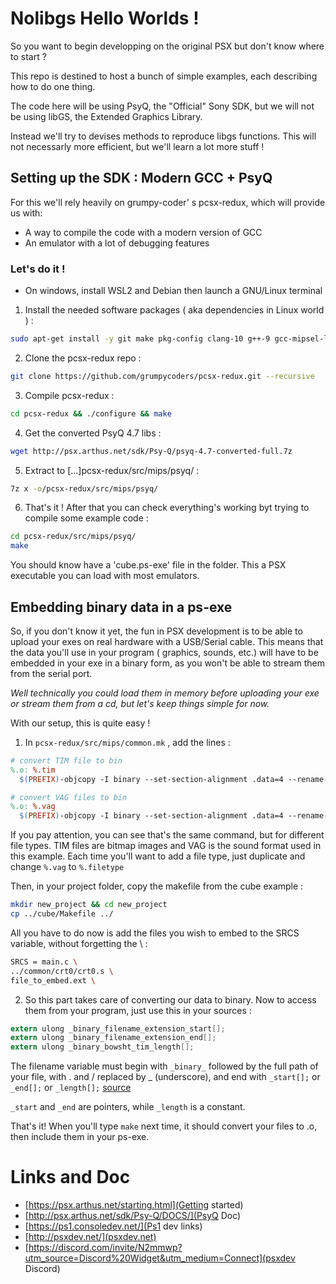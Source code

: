 # Nolibgs Hello Worlds !

So you want to begin developping on the original PSX but don't know where to start ?

This repo is destined to host a bunch of simple examples, each describing how to do one thing.

The code here will be using PsyQ, the "Official" Sony SDK, but we will not be using libGS, the Extended Graphics Library.

Instead we'll try to devises methods to reproduce libgs functions. This will not necessarly more efficient, but we'll learn
a lot more stuff !

 
## Setting up the SDK : Modern GCC + PsyQ

For this we'll rely heavily on grumpy-coder' s pcsx-redux, which will provide us with:

  * A way to compile the code with a modern version of GCC
  * An emulator with a lot of debugging features
  
### Let's do it !

  * On windows, install WSL2 and Debian then launch a GNU/Linux terminal

  1. Install the needed software packages ( aka dependencies in Linux world ) :

```bash
sudo apt-get install -y git make pkg-config clang-10 g++-9 gcc-mipsel-linux-gnu g++-mipsel-linux-gnu binutils-mipsel-linux-gnu libavcodec-dev libavformat-dev libavutil-dev libglfw3-dev libsdl2-dev libswresample-dev libuv1-dev zlib1g-dev
```
  
  2. Clone the pcsx-redux repo : 
  
```bash
git clone https://github.com/grumpycoders/pcsx-redux.git --recursive
```
  
  3. Compile pcsx-redux : 
  
```bash 
cd pcsx-redux && ./configure && make
```
  
  4. Get the converted PsyQ 4.7 libs : 
  
```bash
wget http://psx.arthus.net/sdk/Psy-Q/psyq-4.7-converted-full.7z
```
  
  5. Extract to [...]pcsx-redux/src/mips/psyq/ : 

```bash
7z x -o/pcsx-redux/src/mips/psyq/
```
  
  6. That's it ! After that you can check everything's working byt trying to compile some example code :
  
```bash 
cd pcsx-redux/src/mips/psyq/
make 
```

You should know have a 'cube.ps-exe' file in the folder. This a PSX executable you can load with most emulators.


## Embedding binary data in a ps-exe

So, if you don't know it yet, the fun in PSX development is to be able to upload your exes on real hardware with a USB/Serial cable.
This means that the data you'll use in your program ( graphics, sounds, etc.) will have to be embedded in your exe in a binary form, 
as you won't be able to stream them from the serial port. 

*Well technically you could load them in memory before uploading your exe or stream them from a cd, but let's keep things simple for now.*

With our setup, this is quite easy !

  1. In `pcsx-redux/src/mips/common.mk` , add the lines :
  
  ```mk
# convert TIM file to bin
%.o: %.tim
	$(PREFIX)-objcopy -I binary --set-section-alignment .data=4 --rename-section .data=.rodata,alloc,load,readonly,data,contents -O elf32-tradlittlemips -B mips $< $@

# convert VAG files to bin
%.o: %.vag
	$(PREFIX)-objcopy -I binary --set-section-alignment .data=4 --rename-section .data=.rodata,alloc,load,readonly,data,contents -O elf32-tradlittlemips -B mips $< $@
```

If you pay attention, you can see that's the same command, but for different file types. TIM files are bitmap images and VAG is the sound format used in this example.
Each time you'll want to add a file type, just duplicate and change `%.vag` to `%.filetype`

Then, in your project folder, copy the makefile from the cube example :

```bash
mkdir new_project && cd new_project
cp ../cube/Makefile ../
```

All you have to do now is add the files you wish to embed to the SRCS variable, without forgetting the \ :

```bash
SRCS = main.c \
../common/crt0/crt0.s \
file_to_embed.ext \
```

  2. So this part takes care of converting our data to binary. Now to access them from your program, just use this in your sources :
```c
extern ulong _binary_filename_extension_start[]; 
extern ulong _binary_filename_extension_end[];
extern ulong _binary_bowsht_tim_length[];
```

The filename variable must begin with `_binary_` followed by the full path of your file, with . and / replaced by _ (underscore), and end with `_start[];` or `_end[];` or `_length[];` [source](https://discord.com/channels/642647820683444236/663664210525290507/780866265077383189)

`_start` and `_end` are pointers, while `_length` is a constant.

That's it! When you'll type `make` next time, it should convert your files to .o, then include them in your ps-exe.

# Links and Doc

  * [https://psx.arthus.net/starting.html](Getting started)
  * [http://psx.arthus.net/sdk/Psy-Q/DOCS/](PsyQ Doc)
  * [https://ps1.consoledev.net/](Ps1 dev links)
  * [http://psxdev.net/](psxdev.net)
  * [https://discord.com/invite/N2mmwp?utm_source=Discord%20Widget&utm_medium=Connect](psxdev Discord)
